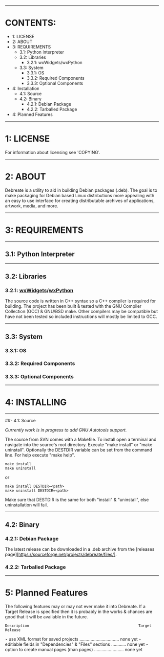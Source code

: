 
---
# CONTENTS:
* 1: LICENSE
* 2: ABOUT
* 3: REQUIREMENTS
    + 3.1: Python Interpreter
    + 3.2: Libraries
        + 3.2.1: wxWidgets/wxPython
    + 3.3: System
        + 3.3.1: OS
        + 3.3.2: Required Components
        + 3.3.3: Optional Components
* 4: Installation
    + 4.1: Source
    + 4.2: Binary
        + 4.2.1: Debian Package
        + 4.2.2: Tarballed Package
* 4: Planned Features

---
# 1: LICENSE

For information about licensing see 'COPYING'.

---
# 2: ABOUT

Debreate is a utility to aid in building Debian packages (.deb). The goal is to make packaging for Debian based Linux distributions more appealing with an easy to use interface for creating distributable archives of applications, artwork, media, and more.

---
# 3: REQUIREMENTS

---
## 3.1: Python Interpreter
  

---
## 3.2: Libraries
  
### 3.2.1: [wxWidgets][]/[wxPython][]

The source code is written in C++ syntax so a C++ compiler is required for building. The project has been built & tested with the GNU Compiler Collection (GCC) & GNU/BSD make. Other compilers may be compatible but have not been tested so included instructions will mostly be limited to GCC.


---
## 3.3: System

### 3.3.1: OS


### 3.3.2: Required Components


### 3.3.3: Optional Components


---
# 4: INSTALLING


---
##- 4.1: Source

*Currently work is in progress to add GNU Autotools support.*

The source from SVN comes with a Makefile. To install open a terminal and navigate into the source's root directory. Execute "make install" or "make uninstall". Optionally the DESTDIR variable can be set from the command line. For help execute "make help".
~~~
make install
make uninstall
~~~
or
~~~
make install DESTDIR=<path>
make uninstall DESTDIR=<path>
~~~

Make sure that DESTDIR is the same for both "install" & "uninstall", else uninstallation will fail.


---
## 4.2: Binary
  
### 4.2.1: Debian Package

The latest release can be downloaded in a .deb archive from the [releases page][https://sourceforge.net/projects/debreate/files/].


### 4.2.2: Tarballed Package


---
# 5: Planned Features

The following features may or may not ever make it into Debreate. If a Target Release is specified then it is probably in the works & chances are good that it will be available in the future.
  
    Description                                                  Target Release
  ‣ use XML format for saved projects ................................ none yet
  ‣ editiable fields in "Dependencies" & "Files" sections ............ none yet
  ‣ option to create manual pages (man pages) ........................ none yet


[wxWidgets]: https://www.wxwidgets.org/
[wxPython]: http://www.wxpython.org/  